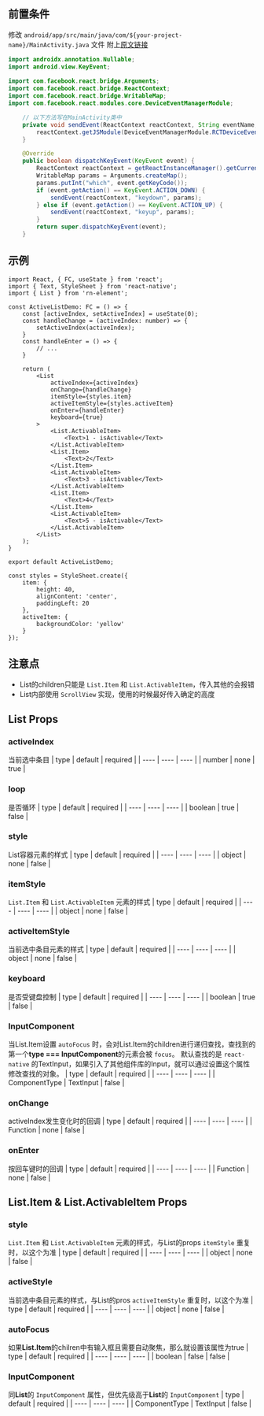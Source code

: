 ## 前置条件
修改 `android/app/src/main/java/com/${your-project-name}/MainActivity.java` 文件
附上[原文链接](https://blog.csdn.net/weixin_42865887/article/details/81366129)
```java
import androidx.annotation.Nullable;
import android.view.KeyEvent;
 
import com.facebook.react.bridge.Arguments;
import com.facebook.react.bridge.ReactContext;
import com.facebook.react.bridge.WritableMap;
import com.facebook.react.modules.core.DeviceEventManagerModule;

    // 以下方法写在MainActivity类中
    private void sendEvent(ReactContext reactContext, String eventName, @Nullable WritableMap params) {
        reactContext.getJSModule(DeviceEventManagerModule.RCTDeviceEventEmitter.class).emit(eventName, params);
    }

    @Override
    public boolean dispatchKeyEvent(KeyEvent event) {
        ReactContext reactContext = getReactInstanceManager().getCurrentReactContext();
        WritableMap params = Arguments.createMap();
        params.putInt("which", event.getKeyCode());
        if (event.getAction() == KeyEvent.ACTION_DOWN) {
            sendEvent(reactContext, "keydown", params);
        } else if (event.getAction() == KeyEvent.ACTION_UP) {
            sendEvent(reactContext, "keyup", params);
        }
        return super.dispatchKeyEvent(event);
    }
```

## 示例
```tsx
import React, { FC, useState } from 'react';
import { Text, StyleSheet } from 'react-native';
import { List } from 'rn-element';

const ActiveListDemo: FC = () => {
    const [activeIndex, setActiveIndex] = useState(0);
    const handleChange = (activeIndex: number) => {
        setActiveIndex(activeIndex);
    }
    const handleEnter = () => {
        // ...
    }

    return (
        <List
            activeIndex={activeIndex}
            onChange={handleChange}
            itemStyle={styles.item}
            activeItemStyle={styles.activeItem}
            onEnter={handleEnter}
            keyboard={true}
        >
            <List.ActivableItem>
                <Text>1 - isActivable</Text>
            </List.ActivableItem>
            <List.Item>
                <Text>2</Text>
            </List.Item>
            <List.ActivableItem>
                <Text>3 - isActivable</Text>
            </List.ActivableItem>
            <List.Item>
                <Text>4</Text>
            </List.Item>
            <List.ActivableItem>
                <Text>5 - isActivable</Text>
            </List.ActivableItem>
        </List>
    );
}

export default ActiveListDemo;

const styles = StyleSheet.create({
    item: {
        height: 40,
        alignContent: 'center',
        paddingLeft: 20 
    },
    activeItem: {
        backgroundColor: 'yellow'
    }
});
```

## 注意点
- List的children只能是 `List.Item` 和 `List.ActivableItem`，传入其他的会报错
- List内部使用 `ScrollView` 实现，使用的时候最好传入确定的高度

## List Props

### activeIndex
当前选中条目
| type | default | required |
| ---- | ---- | ---- |
| number | none | true |

### loop
是否循环
| type | default | required |
| ---- | ---- | ---- |
| boolean | true | false |

### style
List容器元素的样式
| type | default | required |
| ---- | ---- | ---- |
| object | none | false |

### itemStyle
`List.Item` 和 `List.ActivableItem` 元素的样式
| type | default | required |
| ---- | ---- | ---- |
| object | none | false |

### activeItemStyle
当前选中条目元素的样式
| type | default | required |
| ---- | ---- | ---- |
| object | none | false |

### keyboard
是否受键盘控制
| type | default | required |
| ---- | ---- | ---- |
| boolean | true | false |

### InputComponent
当List.Item设置 `autoFocus` 时，会对List.Item的children进行递归查找，查找到的第一个**type === InputComponent**的元素会被 `focus`。
默认查找的是 `react-native` 的TextInput，如果引入了其他组件库的Input，就可以通过设置这个属性修改查找的对象。
| type | default | required |
| ---- | ---- | ---- |
| ComponentType | TextInput | false |

### onChange
activeIndex发生变化时的回调
| type | default | required |
| ---- | ---- | ---- |
| Function | none | false |

### onEnter
按回车键时的回调
| type | default | required |
| ---- | ---- | ---- |
| Function | none | false |

## List.Item & List.ActivableItem Props
### style
`List.Item` 和 `List.ActivableItem` 元素的样式，与List的props `itemStyle` 重复时，以这个为准
| type | default | required |
| ---- | ---- | ---- |
| object | none | false |

### activeStyle
当前选中条目元素的样式，与List的pros `activeItemStyle` 重复时，以这个为准
| type | default | required |
| ---- | ---- | ---- |
| object | none | false |

### autoFocus
如果**List.Item**的chilren中有输入框且需要自动聚焦，那么就设置该属性为true
| type | default | required |
| ---- | ---- | ---- |
| boolean | false | false |

### InputComponent
同**List**的 `InputComponent` 属性，但优先级高于**List**的 `InputComponent`
| type | default | required |
| ---- | ---- | ---- |
| ComponentType | TextInput | false |